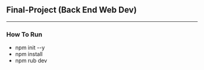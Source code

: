 ## Final-Project (Back End Web Dev)

-------------------------------------------------------------------------------------------------------------------------------------------------------

### How To Run
- npm init --y
- npm install
- npm rub dev

